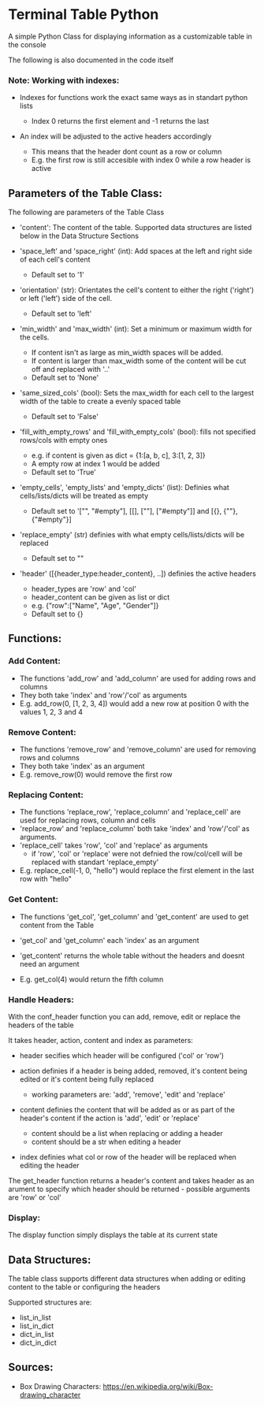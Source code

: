 # Terminal Table Python
A simple Python Class for displaying information as a customizable table in the console

The following is also documented in the code itself

### Note: Working with indexes:

- Indexes for functions work the exact same ways as in standart python lists
    - Index 0 returns the first element and -1 returns the last

- An index will be adjusted to the active headers accordingly
    - This means that the header dont count as a row or column
    - E.g. the first row is still accesible with index 0 while a row header is active

## Parameters of the Table Class:

The following are parameters of the Table Class

- 'content': The content of the table. Supported data structures are listed below in the Data Structure Sections

- 'space_left' and 'space_right' (int): Add spaces at the left and right side of each cell's content
    - Default set to '1'

- 'orientation' (str): Orientates the cell's content to either the right ('right') or left ('left') side of the cell.
    - Default set to 'left'

- 'min_width' and 'max_width' (int): Set a minimum or maximum width for the cells. 
    - If content isn't as large as min_width spaces will be added.
    - If content is larger than max_width some of the content will be cut off and replaced with '..'
    - Default set to 'None'

- 'same_sized_cols' (bool): Sets the max_width for each cell to the largest width of the table to create a evenly spaced table
    - Default set to 'False'

- 'fill_with_empty_rows' and 'fill_with_empty_cols' (bool): fills not specified rows/cols with empty ones
    - e.g. if content is given as dict = {1:[a, b, c], 3:[1, 2, 3]}
    - A empty row at index 1 would be added
    - Default set to 'True'

- 'empty_cells', 'empty_lists' and 'empty_dicts' (list): Definies what cells/lists/dicts will be treated as empty
    - Default set to '["", "#empty"], [[], [""], ["#empty"]] and [{}, {""}, {"#empty"}]

- 'replace_empty' (str) definies with what empty cells/lists/dicts will be replaced
    - Default set to ""

- 'header' ([{header_type:header_content}, ..]) definies the active headers
    - header_types are 'row' and 'col'
    - header_content can be given as list or dict
    - e.g. {"row":["Name", "Age", "Gender"]}
    - Default set to {}

## Functions:

### Add Content:

- The functions 'add_row' and 'add_column' are used for adding rows and columns
- They both take 'index' and 'row'/'col' as arguments
- E.g. add_row(0, [1, 2, 3, 4]) would add a new row at position 0 with the values 1, 2, 3 and 4

### Remove Content:

- The functions 'remove_row' and 'remove_column' are used for removing rows and columns
- They both take 'index' as an argument
- E.g. remove_row(0) would remove the first row

### Replacing Content:

- The functions 'replace_row', 'replace_column' and 'replace_cell' are used for replacing rows, column and cells
- 'replace_row' and 'replace_column' both take 'index' and 'row'/'col' as arguments.
- 'replace_cell' takes 'row', 'col' and 'replace' as arguments
    - if 'row', 'col' or 'replace' were not defnied the row/col/cell will be replaced with standart 'replace_empty'
- E.g. replace_cell(-1, 0, "hello") would replace the first element in the last row with "hello"

### Get Content:

- The functions 'get_col', 'get_column' and 'get_content' are used to get content from the Table

- 'get_col' and 'get_column' each 'index' as an argument

- 'get_content' returns the whole table without the headers and doesnt need an argument

- E.g. get_col(4) would return the fifth column

### Handle Headers:

With the conf_header function you can add, remove, edit or replace the headers of the table

It takes header, action, content and index as parameters:

- header secifies which header will be configured ('col' or 'row')

- action definies if a header is being added, removed, it's content being edited or it's content being fully replaced
    - working parameters are: 'add', 'remove', 'edit' and 'replace'

- content definies the content that will be added as or as part of the header's content if the action is 'add', 'edit' or 'replace'
    - content should be a list when replacing or adding a header
    - content should be a str when editing a header

- index definies what col or row of the header will be replaced when editing the header

The get_header function returns a header's content and takes header as an arument to specify which header should be returned
    - possible arguments are 'row' or 'col'

### Display:

The display function simply displays the table at its current state

## Data Structures:

The table class supports different data structures when adding or editing content to the table or configuring the headers

Supported structures are:
- list_in_list
- list_in_dict
- dict_in_list
- dict_in_dict

## Sources:

- Box Drawing Characters: https://en.wikipedia.org/wiki/Box-drawing_character
